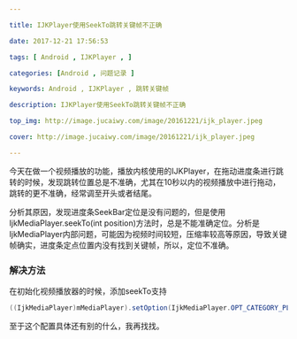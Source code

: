```yaml
---

title: IJKPlayer使用SeekTo跳转关键帧不正确

date: 2017-12-21 17:56:53

tags: [ Android , IJKPlayer , ]

categories: [Android , 问题记录 ]

keywords: Android , IJKPlayer , 跳转关键帧

description: IJKPlayer使用SeekTo跳转关键帧不正确

top_img: http://image.jucaiwy.com/image/20161221/ijk_player.jpeg

cover: http://image.jucaiwy.com/image/20161221/ijk_player.jpeg

---
```


今天在做一个视频播放的功能，播放内核使用的IJKPlayer，在拖动进度条进行跳转的时候，发现跳转位置总是不准确，尤其在10秒以内的视频播放中进行拖动，跳转的更不准确，经常调至开头或者结尾。

分析其原因，发现进度条SeekBar定位是没有问题的，但是使用IjkMediaPlayer.seekTo(int position)方法时，总是不能准确定位。分析是IjkMediaPlayer内部问题，可能因为视频时间较短，压缩率较高等原因，导致关键帧确实，进度条定点位置内没有找到关键帧，所以，定位不准确。


### 解决方法
在初始化视频播放器的时候，添加seekTo支持

```java
((IjkMediaPlayer)mMediaPlayer).setOption(IjkMediaPlayer.OPT_CATEGORY_PLAYER, "enable-accurate-seek", 1);
```

至于这个配置具体还有别的什么，我再找找。

